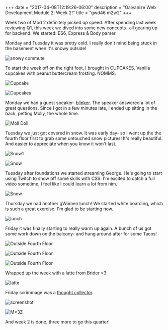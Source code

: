 +++
date = "2017-04-08T12:19:26-06:00"
description = "Galvanize Web Development Module 2; Week 2!"
title = "gwd46 m2w2"
+++

<!-- +++
categories = ["galvanize", "webdev"]
date = "2017-04-08"
description = "Galvanize Web Development Module 2; Week 2!"
draft = false
title = "gwd46 m2w2"
featured = "2017_04/2017_04_08/IMG_20170404_071416.jpg"
featuredpath = "/images"
type = "post"
+++ -->

Week two of Mod 2 definitely picked up speed. After spending last week reviewing Q1, this week we dived into some new concepts- all gearing up for backend. We started: ES6, Express & Body parser.

Monday and Tuesday it was pretty cold. I really don't mind being stuck in the basement when it's snowy outside!

![snowy commute](/images/2017_04/2017_04_08/Burst_Cover_GIF_Action_20170404070839.gif)

To start the week off on the right foot, I brought in CUPCAKES. Vanilla cupcakes with peanut buttercream frosting. NOMMS.

![Cupcake](/images/2017_04/2017_04_08/cupcake.jpg)

![Cupcakes](/images/2017_04/2017_04_08/cupcake2.jpg)

Monday we had a guest speaker- [blinker](https://www.blinker.com/). The speaker answered a lot of great questions. Since I got in a few minutes late, I ended up sitting in the back, petting Molly, the whole time.

![Moll Doll](/images/2017_04/2017_04_08/IMG_20170403_134801.jpg)

Tuesday we just got covered in snow. It was early day- so I went up the the fourth floor first to grab some untouched snow pictures! It's really beautiful. And easier to appreciate when you know it won't last.

![Snow1](/images/2017_04/2017_04_08/IMG_20170404_071416.jpg)

![Snow](/images/2017_04/2017_04_08/IMG_20170404_071435.jpg)

Tuesday after foundations we started streaming George. He's going to start using Twitch to show off some skills with CSS. I'm excited to catch a full video sometime, I feel like I could learn a lot from him.

![Snow](/images/2017_04/2017_04_08/IMG_20170404_200349.jpg)

Thursday we had another gWomen lunch! We started white boarding, which is such a great exercise. I'm glad to be starting now.

![lunch](/images/2017_04/2017_04_08/r.jpg)

Friday it was finally starting to really warm up again. A bunch of us got some work down on the balcony- and hung around after for some Tacos!

![Outside Fourth Floor](/images/2017_04/2017_04_08/fourth.jpg)

![Outside Fourth Floor](/images/2017_04/2017_04_08/prettyfourth.jpg)

![Outside Fourth Floor](/images/2017_04/2017_04_08/kiki.jpg)

Wrapped up the week with a latte from Brider <3

![latte](/images/2017_04/2017_04_08/brider.jpg)

Friday scrimmage was a [thought collector](https://idea-keeper.herokuapp.com/).

![screenshot](/images/2017_04/2017_04_08/scrim.png)

![M<3Z](/images/2017_04/2017_04_08/z.jpg)

And week 2 is done, three more to go this quarter!
